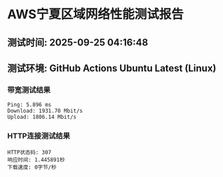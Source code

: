# AWS宁夏区域网络性能测试报告
## 测试时间: 2025-09-25 04:16:48
## 测试环境: GitHub Actions Ubuntu Latest (Linux)

### 带宽测试结果
```
Ping: 5.896 ms
Download: 1931.70 Mbit/s
Upload: 1806.14 Mbit/s
```

### HTTP连接测试结果
```
HTTP状态码: 307
响应时间: 1.445891秒
下载速度: 0字节/秒
```

